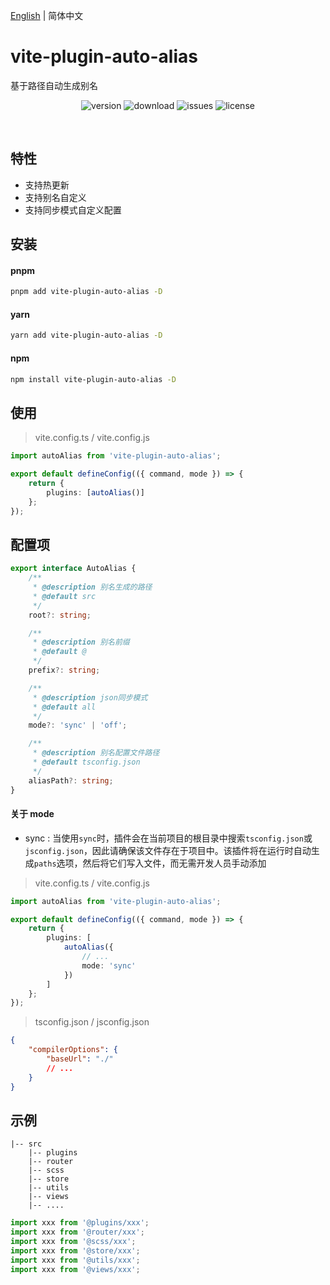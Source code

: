 [English](https://github.com/jwyGithub/vite-plugin-auto-alias) | 简体中文

# vite-plugin-auto-alias

基于路径自动生成别名

<p align="center">
  <img src="https://img.shields.io/npm/v/vite-plugin-auto-alias" alt='version'>
  <img src="https://img.shields.io/npm/dm/vite-plugin-auto-alias" alt='download'>
  <img src="https://img.shields.io/github/issues/jwyGithub/vite-plugin-auto-alias" alt='issues'>
  <img src="https://img.shields.io/github/license/jwyGithub/vite-plugin-auto-alias" alt='license'>
</p>
<br />

## 特性

-   支持热更新
-   支持别名自定义
-   支持同步模式自定义配置

## 安装

#### pnpm

```sh
pnpm add vite-plugin-auto-alias -D
```

#### yarn

```sh
yarn add vite-plugin-auto-alias -D
```

#### npm

```sh
npm install vite-plugin-auto-alias -D
```

## 使用

> vite.config.ts / vite.config.js

```typescript
import autoAlias from 'vite-plugin-auto-alias';

export default defineConfig(({ command, mode }) => {
    return {
        plugins: [autoAlias()]
    };
});
```

## 配置项

```typescript
export interface AutoAlias {
    /**
     * @description 别名生成的路径
     * @default src
     */
    root?: string;

    /**
     * @description 别名前缀
     * @default @
     */
    prefix?: string;

    /**
     * @description json同步模式
     * @default all
     */
    mode?: 'sync' | 'off';

    /**
     * @description 别名配置文件路径
     * @default tsconfig.json
     */
    aliasPath?: string;
}
```

#### 关于 mode

-   sync : 当使用`sync`时，插件会在当前项目的根目录中搜索`tsconfig.json`或`jsconfig.json`，因此请确保该文件存在于项目中。该插件将在运行时自动生成`paths`选项，然后将它们写入文件，而无需开发人员手动添加

> vite.config.ts / vite.config.js

```typescript
import autoAlias from 'vite-plugin-auto-alias';

export default defineConfig(({ command, mode }) => {
    return {
        plugins: [
            autoAlias({
                // ...
                mode: 'sync'
            })
        ]
    };
});
```

> tsconfig.json / jsconfig.json

```json
{
    "compilerOptions": {
        "baseUrl": "./"
        // ...
    }
}
```

## 示例

    |-- src
        |-- plugins
        |-- router
        |-- scss
        |-- store
        |-- utils
        |-- views
        |-- ....

```typescript
import xxx from '@plugins/xxx';
import xxx from '@router/xxx';
import xxx from '@scss/xxx';
import xxx from '@store/xxx';
import xxx from '@utils/xxx';
import xxx from '@views/xxx';
```
